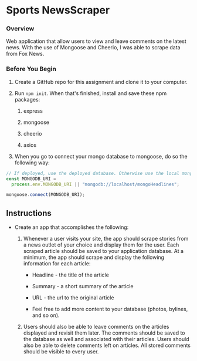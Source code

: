 # Sports NewsScraper

### Overview

Web application that allow users to view and leave comments on the latest news. With the use of Mongoose and Cheerio, I was able to scrape data from Fox News.

### Before You Begin

1. Create a GitHub repo for this assignment and clone it to your computer.

2. Run `npm init`. When that's finished, install and save these npm packages:

   1. express

   2. mongoose

   3. cheerio

   4. axios

3. When you go to connect your mongo database to mongoose, do so the following way:

```js
// If deployed, use the deployed database. Otherwise use the local mongoHeadlines database
const MONGODB_URI =
  process.env.MONGODB_URI || "mongodb://localhost/mongoHeadlines";

mongoose.connect(MONGODB_URI);
```

## Instructions

- Create an app that accomplishes the following:

  1. Whenever a user visits your site, the app should scrape stories from a news outlet of your choice and display them for the user. Each scraped article should be saved to your application database. At a minimum, the app should scrape and display the following information for each article:

     - Headline - the title of the article

     - Summary - a short summary of the article

     - URL - the url to the original article

     - Feel free to add more content to your database (photos, bylines, and so on).

  2. Users should also be able to leave comments on the articles displayed and revisit them later. The comments should be saved to the database as well and associated with their articles. Users should also be able to delete comments left on articles. All stored comments should be visible to every user.
